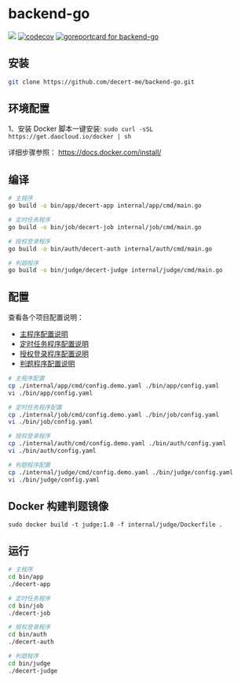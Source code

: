 # backend-go
![](https://img.shields.io/badge/license-MIT-green)
[![codecov](https://codecov.io/gh/decert-me/backend-go/branch/feature/testing/graph/badge.svg?token=D68XAECVLI)](https://codecov.io/gh/decert-me/backend-go)
[![goreportcard for backend-go](https://goreportcard.com/badge/github.com/decert-me/backend-go)](https://goreportcard.com/report/github.com/decert-me/backend-go)
## 安装
```bash
git clone https://github.com/decert-me/backend-go.git
```
## 环境配置
1、安装 Docker
脚本一键安装: `sudo curl -sSL https://get.daocloud.io/docker | sh`

详细步骤参照： https://docs.docker.com/install/
## 编译

```bash
# 主程序
go build -o bin/app/decert-app internal/app/cmd/main.go

# 定时任务程序
go build -o bin/job/decert-job internal/job/cmd/main.go

# 授权登录程序
go build -o bin/auth/decert-auth internal/auth/cmd/main.go

# 判题程序
go build -o bin/judge/decert-judge internal/judge/cmd/main.go
```

## 配置

查看各个项目配置说明：
- [主程序配置说明](./internal/app/README.md)
- [定时任务程序配置说明](./internal/job/README.md)
- [授权登录程序配置说明](./internal/auth/README.md)
- [判题程序配置说明](./internal/judge/README.md)


```bash
# 主程序配置
cp ./internal/app/cmd/config.demo.yaml ./bin/app/config.yaml
vi ./bin/app/config.yaml

# 定时任务程序配置
cp ./internal/job/cmd/config.demo.yaml ./bin/job/config.yaml
vi ./bin/job/config.yaml

# 授权登录程序
cp ./internal/auth/cmd/config.demo.yaml ./bin/auth/config.yaml
vi ./bin/auth/config.yaml

# 判题程序配置
cp ./internal/judge/cmd/config.demo.yaml ./bin/judge/config.yaml
vi ./bin/judge/config.yaml
```

## Docker 构建判题镜像

```shell
sudo docker build -t judge:1.0 -f internal/judge/Dockerfile .
```

## 运行

```bash
# 主程序
cd bin/app
./decert-app

# 定时任务程序
cd bin/job
./decert-job

# 授权登录程序
cd bin/auth
./decert-auth

# 判题程序
cd bin/judge
./decert-judge
```